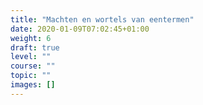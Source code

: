 ```yaml
---
title: "Machten en wortels van eentermen"
date: 2020-01-09T07:02:45+01:00
weight: 6
draft: true
level: ""
course: ""
topic: ""
images: []
---
```


